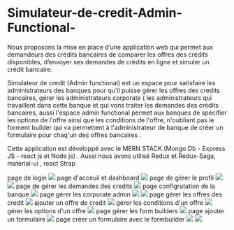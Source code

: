 # Simulateur-de-credit-Admin-Functional-

Nous proposons la mise en place d’une application web qui permet aux demandeurs des crédits bancaires de comparer les offres des crédits disponibles, d’envoyer ses demandes de crédits en ligne et simuler un crédit bancaire.

Simulateur de credit (Admin functional) est un espace pour satisfaire les administrateurs des banques pour qu'il puisse gérer les offres des credits bancaires, gérer les administrateurs corporate ( les administrateurs qui travaillent dans cette banque et qui vons traiter les demandes des crédits bancaires, aussi l'espace admin functional permet aux banques de spécifier les options de l'offre ainsi que les conditions de l'offre, n'oubliant pas le forment builder qui va permettent à l'administrateur de banque de créer un formulaire pour chaq'un des offres bancaires .

Cette application est développé avec le MERN STACK (Mongo Db - Express JS - react js et Node js) . Aussi nous avons utilisé Redux et Redux-Saga, material-ui , react Strap

page de login
![](https://github.com/BenAichaDhiaEddine/Simulateur-de-credit-Admin-Functional-/blob/main/login%20page.PNG)
page d'acceuil et dashboard
![](https://github.com/BenAichaDhiaEddine/Simulateur-de-credit-Admin-Functional-/blob/main/Capture.PNG)
page de gérer le profil 
![](https://github.com/BenAichaDhiaEddine/Simulateur-de-credit-Admin-Functional-/blob/main/profile%20page.PNG)
![](https://github.com/BenAichaDhiaEddine/Simulateur-de-credit-Admin-Functional-/blob/main/profile%20mot%20de%20passe.PNG)
page de gérer les demandes des credits 
![](https://github.com/BenAichaDhiaEddine/Simulateur-de-credit-Admin-Functional-/blob/main/liste%20des%20demandes%20des%20credits.PNG)
page configrutation de la banque 
![](https://github.com/BenAichaDhiaEddine/Simulateur-de-credit-Admin-Functional-/blob/main/config.PNG)
page gérer les corporate admin
![](https://github.com/BenAichaDhiaEddine/Simulateur-de-credit-Admin-Functional-/blob/main/3.PNG)
![](https://github.com/BenAichaDhiaEddine/Simulateur-de-credit-Admin-Functional-/blob/main/ajouter%20admin%20corporarte.PNG)
page gérer les offres des credit
![](https://github.com/BenAichaDhiaEddine/Simulateur-de-credit-Admin-Functional-/blob/main/4.PNG)
ajouter un offre de credit
![](https://github.com/BenAichaDhiaEddine/Simulateur-de-credit-Admin-Functional-/blob/main/ajouter%20offre%20de%20credit.PNG)
gérer les conditions d'un offre
![](https://github.com/BenAichaDhiaEddine/Simulateur-de-credit-Admin-Functional-/blob/main/offre%20conditions.PNG)
gérer les options d'un offre
![](https://github.com/BenAichaDhiaEddine/Simulateur-de-credit-Admin-Functional-/blob/main/7.PNG)
page gérer les form builders
![](https://github.com/BenAichaDhiaEddine/Simulateur-de-credit-Admin-Functional-/blob/main/offre%20form%20builder.PNG)
page ajouter un formulaire
![](https://github.com/BenAichaDhiaEddine/Simulateur-de-credit-Admin-Functional-/blob/main/add%20form%20builder.PNG)
page créer un formulaire avec le formbuilder
![](https://github.com/BenAichaDhiaEddine/Simulateur-de-credit-Admin-Functional-/blob/main/form%20builder.PNG)
![](https://github.com/BenAichaDhiaEddine/Simulateur-de-credit-Admin-Functional-/blob/main/form%20builder%20edit%20input.PNG)


